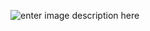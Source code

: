 ![enter image description here](https://media4.giphy.com/media/v1.Y2lkPTc5MGI3NjExY2UzeTk2dDVsZ3Y3bWs4cTc1NmN1a280YzVid2ZwbWI4ZjFhczllbCZlcD12MV9pbnRlcm5hbF9naWZfYnlfaWQmY3Q9Zw/a7I737OpCnReJLxyrM/giphy.gif)
